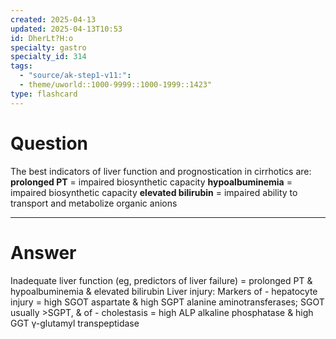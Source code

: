 ```yaml
---
created: 2025-04-13
updated: 2025-04-13T10:53
id: DherLt?H:o
specialty: gastro
specialty_id: 314
tags:
  - "source/ak-step1-v11:": 
  - theme/uworld::1000-9999::1000-1999::1423"
type: flashcard
---
```


# Question
The best indicators of liver function and prognostication in cirrhotics are:  **prolonged PT** = impaired biosynthetic capacity **hypoalbuminemia** = impaired biosynthetic capacity **elevated bilirubin** = impaired ability to transport and metabolize organic anions

---

# Answer
Inadequate liver function (eg, predictors of liver failure) = prolonged PT & hypoalbuminemia & elevated bilirubin Liver injury: Markers of  - hepatocyte injury = high SGOT aspartate & high SGPT alanine aminotransferases; SGOT usually >SGPT, & of - cholestasis = high ALP alkaline phosphatase & high GGT γ-glutamyl transpeptidase